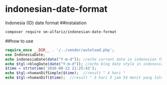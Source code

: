 # indonesian-date-format
Indonesia (ID) date format
##instalation
```
composer require sm-alfariz/indonesian-date-format
```
##how to use
```php
require_once __DIR__ . '/../vendor/autoload.php';
use IndonesiaDate;
echo indonesiaDate(date("Y-m-d")); //echo current date in indonosian format
echo $tgl->blogDate(date("Y-m-d")); //echo blog date style in indonosian format
$time = strtotime('2016-08-22 21:25:43');
echo $tgl->humanDifSimple($time);  //result " 4 hari "
echo $tgl->humanDif($time);  //result " 3 hari 3 jam 54 menit yang lalu "
```